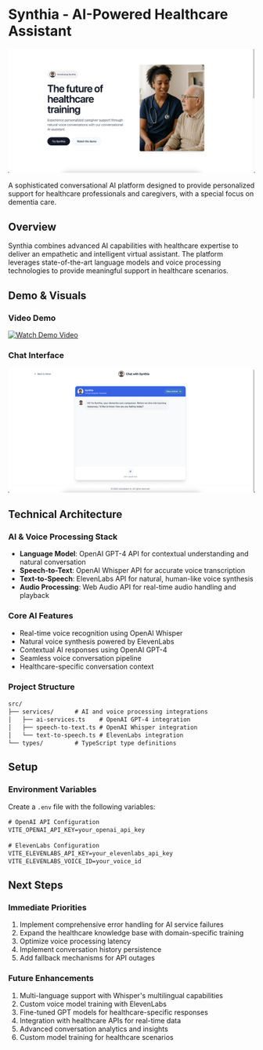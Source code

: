 # Synthia - AI-Powered Healthcare Assistant
![Synthia Hero](public/lovable-uploads/synthia_hero_screenshot.png)

A sophisticated conversational AI platform designed to provide personalized support for healthcare professionals and caregivers, with a special focus on dementia care.

## Overview

Synthia combines advanced AI capabilities with healthcare expertise to deliver an empathetic and intelligent virtual assistant. The platform leverages state-of-the-art language models and voice processing technologies to provide meaningful support in healthcare scenarios.

## Demo & Visuals

### Video Demo
[![Watch Demo Video](https://cdn.loom.com/sessions/thumbnails/b0935f9d8f7b40518a36d53fe47cc6b8-207afc948ed82fb3-full-play.gif)](https://www.loom.com/share/b0935f9d8f7b40518a36d53fe47cc6b8)

### Chat Interface
![Chat Interface](public/lovable-uploads/synthia_demo_screenshot.png)

## Technical Architecture

### AI & Voice Processing Stack
- **Language Model**: OpenAI GPT-4 API for contextual understanding and natural conversation
- **Speech-to-Text**: OpenAI Whisper API for accurate voice transcription
- **Text-to-Speech**: ElevenLabs API for natural, human-like voice synthesis
- **Audio Processing**: Web Audio API for real-time audio handling and playback

### Core AI Features
- Real-time voice recognition using OpenAI Whisper
- Natural voice synthesis powered by ElevenLabs
- Contextual AI responses using OpenAI GPT-4
- Seamless voice conversation pipeline
- Healthcare-specific conversation context

### Project Structure
```
src/
├── services/      # AI and voice processing integrations
│   ├── ai-services.ts    # OpenAI GPT-4 integration
│   ├── speech-to-text.ts # OpenAI Whisper integration
│   └── text-to-speech.ts # ElevenLabs integration
└── types/         # TypeScript type definitions
```

## Setup

### Environment Variables
Create a `.env` file with the following variables:
```
# OpenAI API Configuration
VITE_OPENAI_API_KEY=your_openai_api_key

# ElevenLabs Configuration
VITE_ELEVENLABS_API_KEY=your_elevenlabs_api_key
VITE_ELEVENLABS_VOICE_ID=your_voice_id
```

## Next Steps

### Immediate Priorities
1. Implement comprehensive error handling for AI service failures
2. Expand the healthcare knowledge base with domain-specific training
3. Optimize voice processing latency
4. Implement conversation history persistence
5. Add fallback mechanisms for API outages

### Future Enhancements
1. Multi-language support with Whisper's multilingual capabilities
2. Custom voice model training with ElevenLabs
3. Fine-tuned GPT models for healthcare-specific responses
4. Integration with healthcare APIs for real-time data
5. Advanced conversation analytics and insights
6. Custom model training for healthcare scenarios
